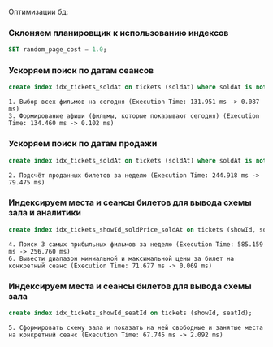 Оптимизации бд:

### Склоняем планировщик к использованию индексов
```sql
SET random_page_cost = 1.0; 
```

### Ускоряем поиск по датам сеансов
```sql
create index idx_tickets_soldAt on tickets (soldAt) where soldAt is not null;
```
    1. Выбор всех фильмов на сегодня (Execution Time: 131.951 ms -> 0.087 ms)
    3. Формирование афиши (фильмы, которые показывают сегодня) (Execution Time: 134.460 ms -> 0.102 ms)

### Ускоряем поиск по датам продажи
```sql
create index idx_tickets_soldAt on tickets (soldAt) where soldAt is not null;
```
    2. Подсчёт проданных билетов за неделю (Execution Time: 244.918 ms -> 79.475 ms)

### Индексируем места и сеансы билетов для вывода схемы зала и аналитики
```sql
create index idx_tickets_showId_soldPrice_soldAt on tickets (showId, soldPrice, soldAt);
```
    4. Поиск 3 самых прибыльных фильмов за неделю (Execution Time: 585.159 ms -> 256.760 ms)
    6. Вывести диапазон миниальной и максимальной цены за билет на конкретный сеанс (Execution Time: 71.677 ms -> 0.069 ms)

### Индексируем места и сеансы билетов для вывода схемы зала
```sql
create index idx_tickets_showId_seatId on tickets (showId, seatId);
```
    5. Сформировать схему зала и показать на ней свободные и занятые места на конкретный сеанс (Execution Time: 67.745 ms -> 2.092 ms)
